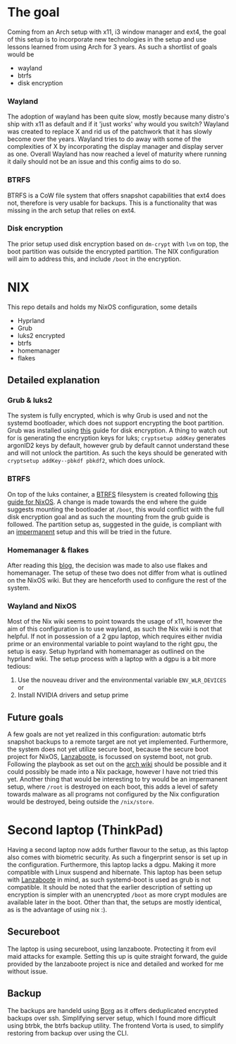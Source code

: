 # The goal
Coming from an Arch setup with x11, i3 window manager and ext4, the goal of this setup is to incorporate new technologies in the setup and use lessons learned from using Arch for 3 years. As such a shortlist of goals would be
- wayland
- btrfs
- disk encryption

### Wayland
The adoption of wayland has been quite slow, mostly because many distro's ship with x11 as default and if it 'just works' why would you switch? 
Wayland was created to replace X and rid us of the patchwork that it has slowly become over the years. Wayland tries to do away with some of the complexities of X by incorporating the display manager and display server as one. Overall Wayland has now reached a level of maturity where running it daily should not be an issue and this config aims to do so.

### BTRFS
BTRFS is a CoW file system that offers snapshot capabilities that ext4 does not, therefore is very usable for backups. This is a functionality that was missing in the arch setup that relies on ext4. 

### Disk encryption
The prior setup used disk encryption based on `dm-crypt` with `lvm` on top, the boot partition was outside the encrypted partition. The NIX configuration will aim to address this, and include `/boot` in the encryption. 

# NIX
This repo details and holds my NixOS configuration, some details
- Hyprland
- Grub
- luks2 encrypted
- btrfs
- homemanager
- flakes

## Detailed explanation
### Grub & luks2
The system is fully encrypted, which is why Grub is used and not the systemd bootloader, which does not support encrypting the boot partition.
Grub was installed using [this](https://nixos.wiki/wiki/Full_Disk_Encryption) guide for disk encryption.
A thing to watch out for is generating the encryption keys for luks;
`cryptsetup addKey` generates argonID2 keys by default, however grub by default cannot understand these and will not unlock the partition. As such the keys should be generated with `cryptsetup addKey--pbkdf pbkdf2`, which does unlock. 

### BTRFS
On top of the luks container, a [BTRFS](https://wiki.archlinux.org/title/btrfs) filesystem is created following [this guide for NixOS](https://nixos.wiki/wiki/Btrfs). A change is made towards the end where the guide suggests mounting the bootloader at `/boot`, this would conflict with the full disk encryption goal and as such the mounting from the grub guide is followed. The partition setup as, suggested in the guide, is compliant with an [impermanent](https://nixos.wiki/wiki/Impermanence) setup and this will be tried in the future. 

### Homemanager & flakes
After reading this [blog](https://writerit.nl/software/nixos/my-personal-journey-into-nixos/), the decision was made to also use flakes and homemanager. The setup of these two does not differ from what is outlined on the NixOS wiki. But they are henceforth used to configure the rest of the system.

### Wayland and NixOS
Most of the Nix wiki seems to point towards the usage of x11, however the aim of this configuration is to use wayland, as such the Nix wiki is not that helpful. If not in possession of a 2 gpu laptop, which requires either nvidia prime or an environmental variable to point wayland to the right gpu, the setup is easy. Setup hyprland with homemanager as outlined on the hyprland wiki. The setup process with a laptop with a dgpu is a bit more tedious:
1. Use the nouveau driver and the environmental variable `ENV_WLR_DEVICES`
or
2. Install NVIDIA drivers and setup prime

## Future goals
A few goals are not yet realized in this configuration: automatic btrfs snapshot backups to a remote target are not yet implemented. 
Furthermore, the system does not yet utilize secure boot, because the secure boot project for NixOS, [Lanzaboote](https://github.com/nix-community/lanzaboote), is focussed on systemd boot, not grub. Following the playbook as set out on the [arch wiki](https://wiki.archlinux.org/title/GRUB#Secure_Boot_support) should be possible and it could possibly be made into a Nix package, however I have not tried this yet. 
Another thing that would be interesting to try would be an impermanent setup, where `/root` is destroyed on each boot, this adds a level of safety towards malware as all programs not configured by the Nix configuration would be destroyed, being outside the `/nix/store`.

# Second laptop (ThinkPad)
Having a second laptop now adds further flavour to the setup, as this laptop also comes with biometric security. As such a fingerprint sensor is set up in the configuration. Furthermore, this laptop lacks a dgpu. Making it more compatible with Linux suspend and hibernate. This laptop has been setup with [Lanzaboote](https://github.com/nix-community/lanzaboote) in mind, as such systemd-boot is used as grub is not compatible. It should be noted that the earlier description of setting up encryption is simpler with an unencrypted `/boot` as more crypt modules are available later in the boot. Other than that, the setups are mostly identical, as is the advantage of using nix :).  

## Secureboot
The laptop is using secureboot, using lanzaboote. Protecting it from evil maid attacks for example. Setting this up is quite straight forward, the guide provided by the lanzaboote project is nice and detailed and worked for me without issue.

## Backup
The backups are handeld using [Borg](https://www.borgbackup.org) as it offers deduplicated encrypted backups over ssh. Simplifying server setup, which I found more difficult using btrbk, the btrfs backup utility. The frontend Vorta is used, to simplify restoring from backup over using the CLI. 

